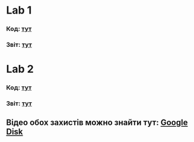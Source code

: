 # Lab 1

### Код: [тут](lab1/lab1.py)
### Звіт: [тут](lab1/ТМН-ІА-12-Лаб1-BVA.pdf)


# Lab 2

### Код: [тут](lab2/lab2.py)
### Звіт: [тут](lab2/ТМН-ІА-12-Лаб2-BVA.pdf)

## Відео обох захистів можно знайти тут: [Google Disk](https://drive.google.com/drive/folders/1OHvtPh6qfsalionQ0byzf2ZP-XIttung?usp=drive_link)

    